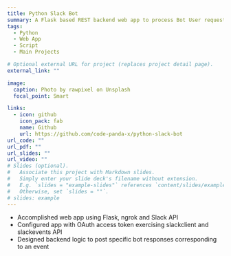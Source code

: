 ```yaml
---
title: Python Slack Bot
summary: A Flask based REST backend web app to process Bot User requests
tags:
  - Python
  - Web App
  - Script
  - Main Projects

# Optional external URL for project (replaces project detail page).
external_link: ""

image:
  caption: Photo by rawpixel on Unsplash
  focal_point: Smart

links:
  - icon: github
    icon_pack: fab
    name: Github
    url: https://github.com/code-panda-x/python-slack-bot
url_code: ""
url_pdf: ""
url_slides: ""
url_video: ""
# Slides (optional).
#   Associate this project with Markdown slides.
#   Simply enter your slide deck's filename without extension.
#   E.g. `slides = "example-slides"` references `content/slides/example-slides.md`.
#   Otherwise, set `slides = ""`.
# slides: example
---
```


- Accomplished web app using Flask, ngrok and Slack API
- Configured app with OAuth access token exercising slackclient and slackevents API
- Designed backend logic to post specific bot responses corresponding to an event
